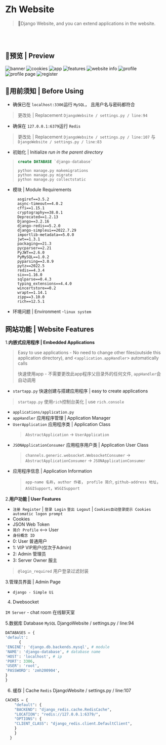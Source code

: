 # Zh Website

> 🧡Django Website, and you can extend applications in the website.

<br></br>

## 🚀️预览 | Preview

![banner](/preview/main-banner.PNG)
![cookies](/preview/cookies-adt.PNG)
![app](/preview/emapp.PNG)
![features](/preview/main-features.PNG)
![website info](/preview/main-info.PNG)
![profile](/preview/profile.PNG)
![profile page](/preview/profile-page.PNG)
![register](/preview/register.PNG)

## 🍉用前须知 | Before Using

- 确保已在 `localhost:3306`运行 `MySQL`， 且用户名与密码都符合

> 更改处 | Replacement `DjangoWebsite / settings.py / line:94`

- 确保在 `127.0.0.1:6379`运行 `Redis`

> 更改处 | Replacement `DjangoWebsite / settings.py / line:107` 与 `DjangoWebsite / settings.py / line:83`

- 初始化 | Initialize
  *run in the parent directory*
> ```sql
> create DATABASE `django-database`
> ```
> ```commandline
> python manage.py makemigrations
> python manage.py migrate
> python manage.py collectstatic
> ```


- 模块 | Module Requirements

  ```
    asgiref==3.5.2
    async-timeout==4.0.2
    cffi==1.15.1
    cryptography==38.0.1
    Deprecated==1.2.13
    Django==3.2.16
    django-redis==5.2.0
    django-simpleui==2022.7.29
    importlib-metadata==5.0.0
    jwt==1.3.1
    packaging==21.3
    pycparser==2.21
    PyJWT==2.6.0
    PyMySQL==1.0.2
    pyparsing==3.0.9
    pytz==2022.5
    redis==4.3.4
    six==1.16.0
    sqlparse==0.4.3
    typing_extensions==4.4.0
    wincertstore==0.2
    wrapt==1.14.1
    zipp==3.10.0
    rich==12.5.1
  ```
- 环境问题 | Environment
  -`linux system`

## 网站功能 | Website Features

1.**内嵌式应用程序 | Embedded Applications**

> Easy to use applications - No need to change other files(outside this application directory), and <`application.appHandler`> automatically calls
>
> 快速使用app - 不需要更改此app程序父目录外的任何文件, `appHandler`会自动调用

- `startapp.py` 快速创建与搭建应用程序 | easy to create applications

> `startapp.py` 使用`rich`控制台美化 | use `rich.console`

- `applications/application.py`
- `appHandler` 应用程序管理 | Application Manager
- `UserApplication` 应用程序类 | Application Class
  > `AbstractApplication` -> `UserApplication`
  >
- `JSONApplicationConsumer` 应用程序用户类 | Application User Class
  > `channels.generic.websocket.WebsocketConsumer` -> `AbstractApplicationConsumer` -> `JSONApplicationConsumer`
  >
- 应用程序信息 | Application Information
  > `app-name 名称`，`author 作者`， `profile 简介`, `github-address 地址`，`ASGISupport`，`WSGISupport`
  >

2.**用户功能 | User Features**

- `注册 Register` | `登录 Login` `登出 Logout` | `Cookies自动登录提示 Cookies automatic logon prompt`
- Cookies
- JSON Web Token
- `简介 Profile` <--> User
- `身份概念 ID`
- 0: User 普通用户
- 1:  VIP VIP用户(仅次于Admin)
- 2: Admin 管理员
- 3: Server Owner 服主

> `@login_required` 用户登录过滤封装

3.管理员界面 | Admin Page

- `django - Simple Ui`

4. Dwebsocket

`IM Server` - chat room 在线聊天室

5.数据库 Database `MySQL`
DjangoWebsite / settings.py / line:94

```python
DATABASES = {  
'default':  
      {  
'ENGINE': 'django.db.backends.mysql', # module  
'NAME': 'django-database', # database name  
'HOST': 'localhost', # ip  
'PORT': 3306,  
'USER': 'root',  
'PASSWORD': 'zmh200904',  
}  
}
```

6. 缓存 | Cache `Redis`
   DjangoWebsite / settings.py / line:107

```python
CACHES = {  
    "default": {  
    "BACKEND": "django_redis.cache.RedisCache",  
    "LOCATION": "redis://127.0.0.1:6379/",  
    "OPTIONS": {  
    "CLIENT_CLASS": "django_redis.client.DefaultClient",  
    }  
    }  
  }
```
